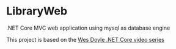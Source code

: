 # LibraryWeb
.NET Core MVC web application using mysql as database engine

This project is based on the [Wes Doyle .NET Core video series](https://www.youtube.com/watch?v=WTVcLFTgDqs)


